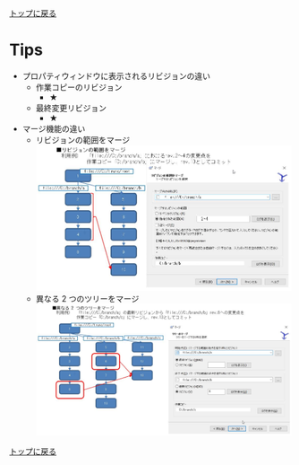 [トップに戻る](../index.md)

# Tips

- プロパティウィンドウに表示されるリビジョンの違い
	- 作業コピーのリビジョン
		- ★
	- 最終変更リビジョン
		- ★
- マージ機能の違い
	- リビジョンの範囲をマージ
		![リビジョンの範囲をマージ](リビジョンの範囲をマージ.jpg)
	- 異なる 2 つのツリーをマージ
		![異なる２つのツリーをマージ](異なる２つのツリーをマージ.jpg)

[トップに戻る](../index.md)
